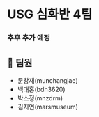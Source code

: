 # USG 심화반 4팀 



### 추후 추가 예정
## 📜 팀원
- 문창재(munchangjae)
- 백대홍(bdh3620)
- 박소정(mnzdrm)
- 김지연(marsmuseum)

